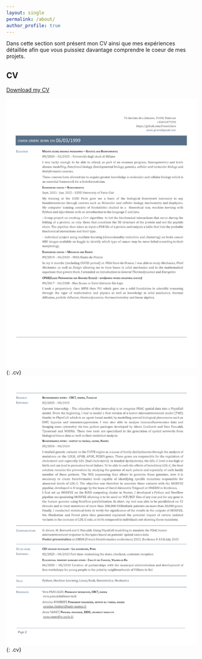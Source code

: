 ```yaml
---
layout: single
permalink: /about/
author_profile: true
---
```


Dans cette section sont présent mon CV ainsi que mes expériences détaillée afin que vous puissiez davantage comprendre le coeur de mes projets.

## CV

[Download my CV](/assets/docs/CV_academique.pdf)

![CV](/assets/images/CV_academique_1.jpg){: .cv}
![CV](/assets/images/CV_academique_2.jpg){: .cv}

